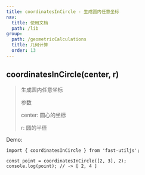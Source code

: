 ```yaml
---
title: coordinatesInCircle - 生成圆内任意坐标
nav:
  title: 使用文档
  path: /lib
group:
  path: /geometricCalculations
  title: 几何计算
  order: 13
---
```


## coordinatesInCircle(center, r)

> 生成圆内任意坐标
>
> 参数
>
> center: 圆心的坐标
>
> r: 圆的半径

Demo:

```tsx | pure
import { coordinatesInCircle } from 'fast-utiljs';

const point = coordinatesInCircle([2, 3], 2);
console.log(point); // -> [ 2, 4 ]
```
